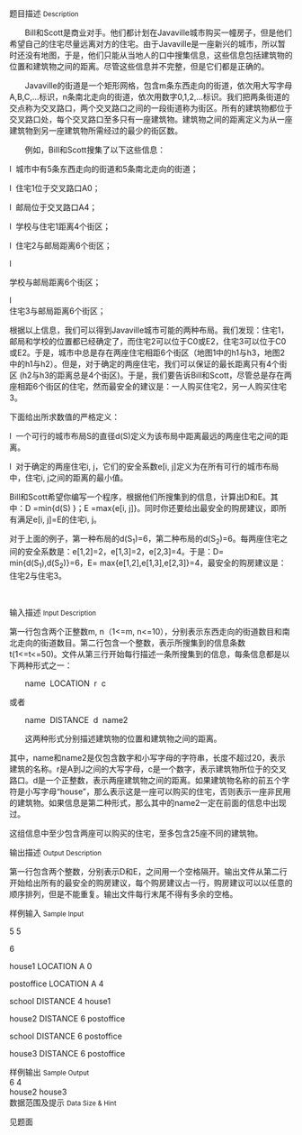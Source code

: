 <div class="panel panel-default">
<div class="area-title">
<span>
题目描述
<small>Description</small>
</span></div>
<div class="panel-body">

<p>       Bill和Scott是商业对手。他们都计划在Javaville城市购买一幢房子，但是他们希望自己的住宅尽量远离对方的住宅。由于Javaville是一座新兴的城市，所以暂时还没有地图，于是，他们只能从当地人的口中搜集信息，这些信息包括建筑物的位置和建筑物之间的距离。尽管这些信息并不完整，但是它们都是正确的。</p>
<p>       Javaville的街道是一个矩形网格，包含m条东西走向的街道，依次用大写字母A,B,C,…标识，n条南北走向的街道，依次用数字0,1,2,…标识。我们把两条街道的交点称为交叉路口，两个交叉路口之间的一段街道称为街区。所有的建筑物都位于交叉路口处，每个交叉路口至多只有一座建筑物。建筑物之间的距离定义为从一座建筑物到另一座建筑物所需经过的最少的街区数。</p>
<p>       例如，Bill和Scott搜集了以下这些信息：</p>
<p>l  城市中有5条东西走向的街道和5条南北走向的街道；</p>
<p>l  住宅1位于交叉路口A0；</p>
<p>l  邮局位于交叉路口A4；</p>
<p>l  学校与住宅1距离4个街区；</p>
<p>l  住宅2与邮局距离6个街区；</p>
<p>l </p>
<p>学校与邮局距离6个街区；</p>
<p>l  <br> 住宅3与邮局距离6个街区；</p>
<p>根据以上信息，我们可以得到Javaville城市可能的两种布局。我们发现：住宅1，邮局和学校的位置都已经确定了，而住宅2可以位于C0或E2，住宅3可以位于C0或E2。于是，城市中总是存在两座住宅相距6个街区（地图1中的h1与h3，地图2中的h1与h2）。但是，对于确定的两座住宅，我们可以保证的最长距离只有4个街区 (h2与h3的距离总是4个街区)。于是，我们要告诉Bill和Scott，尽管总是存在两座相距6个街区的住宅，然而最安全的建议是：一人购买住宅2，另一人购买住宅3。</p>
<p>下面给出所求数值的严格定义：</p>
<p>l  一个可行的城市布局S的直径d(S)定义为该布局中距离最远的两座住宅之间的距离。</p>
<p>l  对于确定的两座住宅i, j，它们的安全系数e[i, j]定义为在所有可行的城市布局中，住宅i, j之间的距离的最小值。</p>
<p>Bill和Scott希望你编写一个程序，根据他们所搜集到的信息，计算出D和E。其中：D =min{d(S) }；E =max{e[i, j]}。同时你还要给出最安全的购房建议，即所有满足e[i, j]=E的住宅i, j。</p>
<p>对于上面的例子，第一种布局的d(S<sub>1</sub>)=6，第二种布局的d(S<sub>2</sub>)=6。每两座住宅之间的安全系数是：e[1,2]=2，e[1,3]=2，e[2,3]=4。于是：D= min{d(S<sub>1</sub>),d(S<sub>2</sub>)}=6，E= max{e[1,2],e[1,3],e[2,3]}=4，最安全的购房建议是：住宅2与住宅3。</p>
<p> </p>

</div>
</div>

<div class="panel panel-default">
<div class="area-title">
<span>
输入描述
<small>Input Description</small>
</span></div>
<div class="panel-body">
<p>第一行包含两个正整数m, n（1&lt;=m, n&lt;=10），分别表示东西走向的街道数目和南北走向的街道数目。第二行包含一个整数，表示所搜集到的信息条数t(1&lt;=t&lt;=50)。文件从第三行开始每行描述一条所搜集到的信息，每条信息都是以下两种形式之一：</p>
<p>       name  LOCATION  r  c</p>
<p>或者</p>
<p>       name  DISTANCE  d  name2</p>
<p>       这两种形式分别描述建筑物的位置和建筑物之间的距离。</p>
<p>其中，name和name2是仅包含数字和小写字母的字符串，长度不超过20，表示建筑的名称。r是A到J之间的大写字母，c是一个数字，表示建筑物所位于的交叉路口。d是一个正整数，表示两座建筑物之间的距离。如果建筑物名称的前五个字符是小写字母“house”，那么表示这是一座可以购买的住宅，否则表示一座非民用的建筑物。如果信息是第二种形式，那么其中的name2一定在前面的信息中出现过。</p>
<p>这组信息中至少包含两座可以购买的住宅，至多包含25座不同的建筑物。</p>

</div>
</div>
<div  class="panel panel-default">
<div class="area-title">
<span>
输出描述
<small>Output Description</small>
</span></div>
<div class="panel-body">

<p>第一行包含两个整数，分别表示D和E，之间用一个空格隔开。输出文件从第二行开始给出所有的最安全的购房建议，每个购房建议占一行，购房建议可以以任意的顺序排列，但是不能重复。输出文件每行末尾不得有多余的空格。</p>

</div>
</div>


<div class="panel panel-default">
<div class="area-title">
<span>
样例输入
<small>Sample Input</small>
</span></div>
<div class="panel-body">
<p>5 5</p>
<p>6</p>
<p>house1 LOCATION A 0</p>
<p>postoffice LOCATION A 4</p>
<p>school DISTANCE 4 house1</p>
<p>house2 DISTANCE 6 postoffice</p>
<p>school DISTANCE 6 postoffice</p>
<p>house3 DISTANCE 6 postoffice</p>

</div>
</div>

<div class="panel panel-default">
<div class="area-title">
<span>
样例输出
<small>Sample Output</small>
</span></div>
<div class="panel-body">
<div>6 4</div>
<div>house2 house3</div>

</div>
</div>

<div class="panel panel-default">
<div class="area-title">
<span>
数据范围及提示
<small>Data Size & Hint</small>
</span></div>
<div class="panel-body">
<p>见题面</p>
</div>
</div>